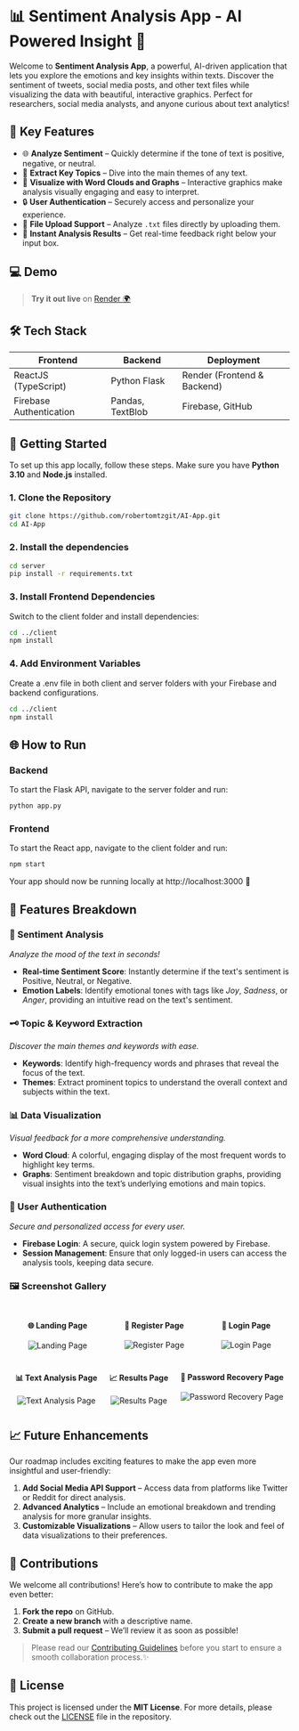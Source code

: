 # 📊 Sentiment Analysis App - AI Powered Insight 🌟

Welcome to **Sentiment Analysis App**, a powerful, AI-driven application that lets you explore the emotions and key insights within texts. Discover the sentiment of tweets, social media posts, and other text files while visualizing the data with beautiful, interactive graphics. Perfect for researchers, social media analysts, and anyone curious about text analytics!



## 🎯 Key Features

- 🌐 **Analyze Sentiment** – Quickly determine if the tone of text is positive, negative, or neutral.
- 🔑 **Extract Key Topics** – Dive into the main themes of any text.
- 🎨 **Visualize with Word Clouds and Graphs** – Interactive graphics make analysis visually engaging and easy to interpret.
- 🔒 **User Authentication** – Securely access and personalize your experience.
- 📄 **File Upload Support** – Analyze `.txt` files directly by uploading them.
- 🚀 **Instant Analysis Results** – Get real-time feedback right below your input box.



## 💻 Demo

> **Try it out live** on [Render 🌍](https://ai-app-frontend-w9wa.onrender.com/)



## 🛠️ Tech Stack

| Frontend               | Backend             | Deployment              |
|------------------------|---------------------|--------------------------|
| ReactJS (TypeScript)   | Python Flask       | Render (Frontend & Backend) |
| Firebase Authentication | Pandas, TextBlob  | Firebase, GitHub        |



## 🚀 Getting Started

To set up this app locally, follow these steps. Make sure you have **Python 3.10** and **Node.js** installed.

### **1. Clone the Repository**
```bash
git clone https://github.com/robertomtzgit/AI-App.git
cd AI-App
```

### **2. Install the dependencies**
```bash
cd server
pip install -r requirements.txt
```

### **3. Install Frontend Dependencies**

Switch to the client folder and install dependencies:

```bash
cd ../client
npm install
```

### **4. Add Environment Variables**

Create a .env file in both client and server folders with your Firebase and backend configurations.

```bash
cd ../client
npm install
```



## 🌐 How to Run

### Backend
To start the Flask API, navigate to the server folder and run:

```bash
python app.py
```

### Frontend
To start the React app, navigate to the client folder and run:

```bash
npm start
```
Your app should now be running locally at http://localhost:3000 🚀



## 🎨 Features Breakdown

### 📝 Sentiment Analysis
*Analyze the mood of the text in seconds!*
- **Real-time Sentiment Score**: Instantly determine if the text's sentiment is Positive, Neutral, or Negative.
- **Emotion Labels**: Identify emotional tones with tags like *Joy*, *Sadness*, or *Anger*, providing an intuitive read on the text's sentiment.

### 🗝️ Topic & Keyword Extraction
*Discover the main themes and keywords with ease.*
- **Keywords**: Identify high-frequency words and phrases that reveal the focus of the text.
- **Themes**: Extract prominent topics to understand the overall context and subjects within the text.

### 📊 Data Visualization
*Visual feedback for a more comprehensive understanding.*
- **Word Cloud**: A colorful, engaging display of the most frequent words to highlight key terms.
- **Graphs**: Sentiment breakdown and topic distribution graphs, providing visual insights into the text’s underlying emotions and main topics.

### 🔐 User Authentication
*Secure and personalized access for every user.*
- **Firebase Login**: A secure, quick login system powered by Firebase.
- **Session Management**: Ensure that only logged-in users can access the analysis tools, keeping data secure.



### 🖼️ Screenshot Gallery

<div style="display: flex; justify-content: space-around; flex-wrap: wrap;">

  <div style="text-align: center; margin: 10px;">
    <h4>🌐 Landing Page</h4>
    <img src="https://github.com/user-attachments/assets/f276c460-2809-4857-87e9-39bbc72eac6c" alt="Landing Page" />
  </div>

  <div style="text-align: center; margin: 10px;">
    <h4>📝 Register Page</h4>
    <img src="https://github.com/user-attachments/assets/4babf5da-b046-4f9c-8cab-fb04e0e33c48" alt="Register Page" />
  </div>

  <div style="text-align: center; margin: 10px;">
    <h4>🔑 Login Page</h4>
    <img src="https://github.com/user-attachments/assets/4135a21a-906b-4815-b3c2-7c5abb2e6afa" alt="Login Page" />
  </div>

  <div style="text-align: center; margin: 10px;">
    <h4>📊 Text Analysis Page</h4>
    <img src="https://github.com/user-attachments/assets/cbafa2d8-4f29-4943-9d53-ddf543baa94c" alt="Text Analysis Page" />
  </div>

  <div style="text-align: center; margin: 10px;">
    <h4>📈 Results Page</h4>
    <img src="https://github.com/user-attachments/assets/f28eb182-18ef-4f48-bad4-c5d103bb86a9" alt="Results Page" />
  </div>

  <div style="text-align: center; margin: 10px;">
    <h4>🔄 Password Recovery Page</h4>
    <img src="https://github.com/user-attachments/assets/1334fe52-c610-4094-9f3e-235667051a42" alt="Password Recovery Page" />
  </div>

</div>



## 📈 Future Enhancements
Our roadmap includes exciting features to make the app even more insightful and user-friendly:
1. **Add Social Media API Support** – Access data from platforms like Twitter or Reddit for direct analysis.
2. **Advanced Analytics** – Include an emotional breakdown and trending analysis for more granular insights.
3. **Customizable Visualizations** – Allow users to tailor the look and feel of data visualizations to their preferences.



## 🙏 Contributions

We welcome all contributions! Here’s how to contribute to make the app even better:

1. **Fork the repo** on GitHub.
2. **Create a new branch** with a descriptive name.
3. **Submit a pull request** – We’ll review it as soon as possible!

> Please read our [Contributing Guidelines](link-to-guidelines) before you start to ensure a smooth collaboration process.✨



## 📝 License

This project is licensed under the **MIT License**. For more details, please check out the [LICENSE](link-to-license-file) file in the repository.




